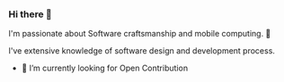 ### Hi there 👋

I'm passionate about Software craftsmanship and mobile computing. 🚀

I've extensive knowledge of software design and development process.

- 👀 I’m currently looking for Open Contribution

